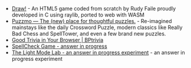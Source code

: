 - [Draw!](https://draw.rudyfaile.com/) - An HTML5 game coded from scratch by Rudy Faile proudly developed in C using raylib, ported to web with WASM
- [Puzzmo — The (new) place for thoughtful puzzles.](https://www.puzzmo.com/) - Re-imagined mainstays like the daily Crossword Puzzle, modern classics like Really Bad Chess and SpellTower, and even a few brand new puzzles.
- [Good Trivia in Your Browser | BPtrivia](https://www.bptrivia.com/)
- [SpellCheck Game - answer in progress](https://spellcheck.xyz)
- [The Light Mode Lab - an answer in progress experiment](https://lightmodelab.com) - an answer in progress experiment
